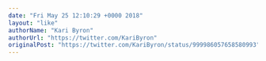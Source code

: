 ```yaml
---
date: "Fri May 25 12:10:29 +0000 2018"
layout: "like"
authorName: "Kari Byron"
authorUrl: "https://twitter.com/KariByron"
originalPost: "https://twitter.com/KariByron/status/999986057658580993"
---
```

